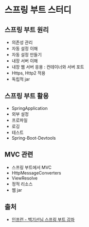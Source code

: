 # 스프링 부트 스터디
## 스프링 부트 원리
* 의존성 관리
* 자동 설정 이해
* 자동 설정 만들기
* 내장 서버 이해
* 내장 웹 서버 응용 : 컨테이너와 서버 포트
* Https, Http2 적용
* 독립적 jar


## 스프링 부트 활용
* SpringApplication
* 외부 설정
* 프로파일
* 로깅
* 테스트
* Spring-Boot-Devtools

## MVC 관련
* 스프링 부트에서 MVC
* HttpMessageConverters
* ViewResolve
* 정적 리소스
* 웹 jar

## 출처
* [인프런 - 백기선님 스프링 부트 강좌](https://www.inflearn.com/course/%EC%8A%A4%ED%94%84%EB%A7%81%EB%B6%80%ED%8A%B8)